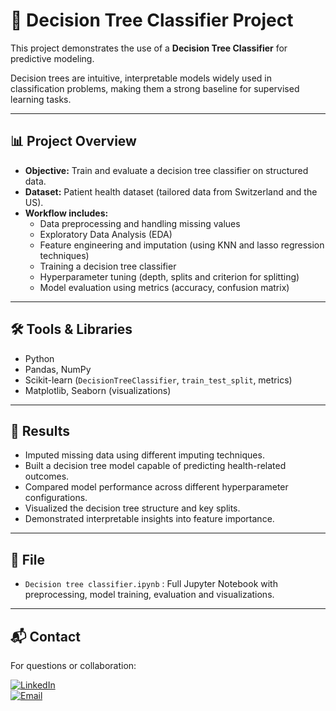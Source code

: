 # 🌳 Decision Tree Classifier Project

This project demonstrates the use of a **Decision Tree Classifier** for predictive modeling.  

Decision trees are intuitive, interpretable models widely used in classification problems, making them a strong baseline for supervised learning tasks.  

---

## 📊 Project Overview

- **Objective:** Train and evaluate a decision tree classifier on structured data.  
- **Dataset:** Patient health dataset (tailored data from Switzerland and the US).  
- **Workflow includes:**
  - Data preprocessing and handling missing values
  - Exploratory Data Analysis (EDA)
  - Feature engineering and imputation (using KNN and lasso regression techniques)
  - Training a decision tree classifier
  - Hyperparameter tuning (depth, splits and criterion for splitting)
  - Model evaluation using metrics (accuracy, confusion matrix)

---

## 🛠️ Tools & Libraries

- Python  
- Pandas, NumPy  
- Scikit-learn (`DecisionTreeClassifier`, `train_test_split`, metrics)  
- Matplotlib, Seaborn (visualizations)  

---

## 🚀 Results

- Imputed missing data using different imputing techniques.
- Built a decision tree model capable of predicting health-related outcomes.  
- Compared model performance across different hyperparameter configurations.  
- Visualized the decision tree structure and key splits.  
- Demonstrated interpretable insights into feature importance.  

---

## 📂 File

- `Decision tree classifier.ipynb` : Full Jupyter Notebook with preprocessing, model training, evaluation and visualizations.  

---

## 📬 Contact

For questions or collaboration:  

[![LinkedIn](https://img.shields.io/badge/LinkedIn-blue?style=flat&logo=linkedin)](https://www.linkedin.com/in/sriram-kumar-nallapati/)  
[![Email](https://img.shields.io/badge/Email-D14836?style=flat&logo=gmail&logoColor=white)](mailto:srk.nallapati@gmail.com)

